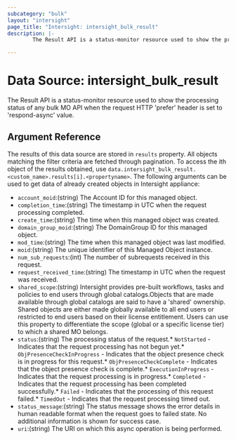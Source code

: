 ```yaml
---
subcategory: "bulk"
layout: "intersight"
page_title: "Intersight: intersight_bulk_result"
description: |-
        The Result API is a status-monitor resource used to show the processing status of any bulk MO API when the request HTTP 'prefer' header is set to 'respond-async' value.

---
```


# Data Source: intersight_bulk_result
The Result API is a status-monitor resource used to show the processing status of any bulk MO API when the request HTTP 'prefer' header is set to 'respond-async' value.
## Argument Reference
The results of this data source are stored in `results` property.
All objects matching the filter criteria are fetched through pagination.
To access the ith object of the results obtained, use `data.intersight_bulk_result.<custom_name>.results[i].<propertyname>`.
The following arguments can be used to get data of already created objects in Intersight appliance:
* `account_moid`:(string) The Account ID for this managed object. 
* `completion_time`:(string) The timestamp in UTC when the request processing completed. 
* `create_time`:(string) The time when this managed object was created. 
* `domain_group_moid`:(string) The DomainGroup ID for this managed object. 
* `mod_time`:(string) The time when this managed object was last modified. 
* `moid`:(string) The unique identifier of this Managed Object instance. 
* `num_sub_requests`:(int) The number of subrequests received in this request. 
* `request_received_time`:(string) The timestamp in UTC when the request was received. 
* `shared_scope`:(string) Intersight provides pre-built workflows, tasks and policies to end users through global catalogs.Objects that are made available through global catalogs are said to have a 'shared' ownership. Shared objects are either made globally available to all end users or restricted to end users based on their license entitlement. Users can use this property to differentiate the scope (global or a specific license tier) to which a shared MO belongs. 
* `status`:(string) The processing status of the request.* `NotStarted` - Indicates that the request processing has not begun yet.* `ObjPresenceCheckInProgress` - Indicates that the object presence check is in progress for this request.* `ObjPresenceCheckComplete` - Indicates that the object presence check is complete.* `ExecutionInProgress` - Indicates that the request processing is in progress.* `Completed` - Indicates that the request processing has been completed successfully.* `Failed` - Indicates that the processing of this request failed.* `TimedOut` - Indicates that the request processing timed out. 
* `status_message`:(string) The status message shows the error details in human readable format when the request goes to failed state. No additional information is shown for success case. 
* `uri`:(string) The URI on which this async operation is being performed. 
 
